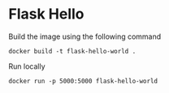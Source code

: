 # Flask Hello

Build the image using the following command

```
docker build -t flask-hello-world .
```

Run locally

```
docker run -p 5000:5000 flask-hello-world
```